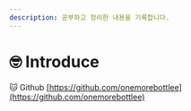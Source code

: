 ```yaml
---
description: 공부하고 정리한 내용을 기록합니다.
---
```


# 🤓 Introduce

:cat: Github [https://github.com/onemorebottlee](https://github.com/onemorebottlee)

